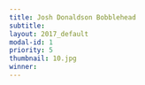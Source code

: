 ```yaml
---
title: Josh Donaldson Bobblehead
subtitle:
layout: 2017_default
modal-id: 1
priority: 5
thumbnail: 10.jpg
winner:
---
```

